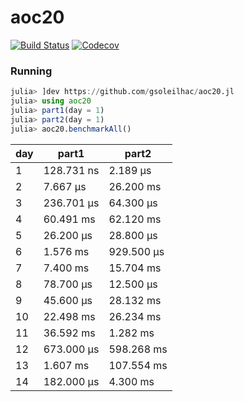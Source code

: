 # aoc20

[![Build Status](https://travis-ci.com/gsoleilhac/aoc20.jl.svg?branch=master)](https://travis-ci.com/gsoleilhac/aoc20.jl)
[![Codecov](https://codecov.io/gh/gsoleilhac/aoc20.jl/branch/master/graph/badge.svg)](https://codecov.io/gh/gsoleilhac/aoc20.jl)

### Running

```julia
julia> ]dev https://github.com/gsoleilhac/aoc20.jl
julia> using aoc20
julia> part1(day = 1)
julia> part2(day = 1)
julia> aoc20.benchmarkAll()
```

| day | part1      | part2      |
|-----|------------|------------|
| 1   | 128.731 ns | 2.189 μs   |
| 2   | 7.667 μs   | 26.200 ms  |
| 3   | 236.701 μs | 64.300 μs  |
| 4   | 60.491 ms  | 62.120 ms  |
| 5   | 26.200 μs  | 28.800 μs  |
| 6   | 1.576 ms   | 929.500 μs |
| 7   | 7.400 ms   | 15.704 ms  |
| 8   | 78.700 μs  | 12.500 μs  |
| 9   | 45.600 μs  | 28.132 ms  |
| 10  | 22.498 ms  | 26.234 ms  |
| 11  | 36.592 ms  | 1.282 ms   |
| 12  | 673.000 μs | 598.268 ms |
| 13  | 1.607 ms   | 107.554 ms |
| 14  | 182.000 μs | 4.300 ms   |